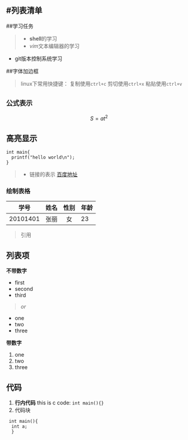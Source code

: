 #列表清单
------
##学习任务
>* **shell**的学习
>* *vim*文本编辑器的学习

- git版本控制系统学习

##字体加边框
>linux下常用快捷键：
复制使用`ctrl+c`
剪切使用`ctrl+x`
粘贴使用`ctrl+v`

## `公式表示`
$$S=at^2$$

## 高亮显示
```
int main{
  printf("hello world\n");
}
```

>* 链接的表示
[百度地址](http://www.baidu.com)

### 绘制表格

学号|姓名|性别|年龄
-- |---:|:----:|:---
20101401|张丽|女|23

> 引用

## 列表项
**不带数字**
- first
- second
- third

> *or*

* one
* two
* three

**带数字**

1. one
2. two
3. three

## 代码
1. **行内代码**
  this is c code: `int main(){}`
2. 代码块
 ``` 
  int main(){
   int a;
   } 
 ```
 


